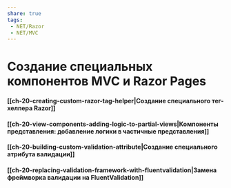 ```yaml
---
share: true
tags:
 - NET/Razor
 - NET/MVC
---
```

# Создание специальных компонентов MVC и Razor Pages
#### [[ch-20-creating-custom-razor-tag-helper|Создание специального тег-хелпера Razor]]
#### [[ch-20-view-components-adding-logic-to-partial-views|Компоненты представления: добавление логики в частичные представления]]
#### [[ch-20-building-custom-validation-attribute|Создание специального атрибута валидации]]
#### [[ch-20-replacing-validation-framework-with-fluentvalidation|Замена фреймворка валидации на FluentValidation]]